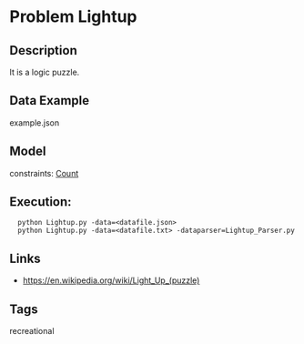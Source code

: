 # Problem Lightup
## Description
It is a logic puzzle.

## Data Example
  example.json

## Model
  constraints: [Count](http://pycsp.org/documentation/constraints/Count)

## Execution:
```
  python Lightup.py -data=<datafile.json>
  python Lightup.py -data=<datafile.txt> -dataparser=Lightup_Parser.py
```

## Links
 - https://en.wikipedia.org/wiki/Light_Up_(puzzle)

## Tags
  recreational
